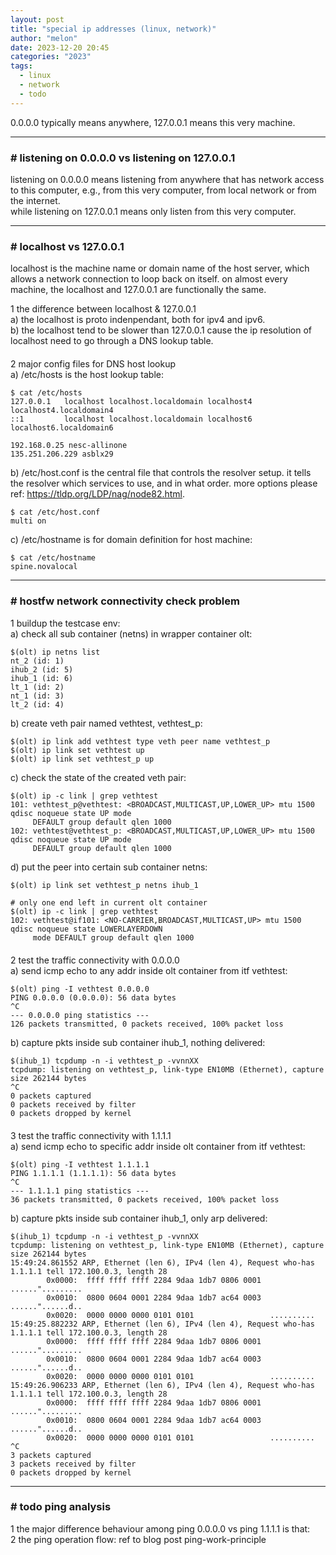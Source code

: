 ```yaml
---
layout: post
title: "special ip addresses (linux, network)"
author: "melon"
date: 2023-12-20 20:45
categories: "2023"
tags:
  - linux
  - network
  - todo
---
```


0.0.0.0 typically means anywhere, 127.0.0.1 means this very machine.

<hr>

### # listening on 0.0.0.0 vs listening on 127.0.0.1
listening on 0.0.0.0 means listening from anywhere that
has network access to this computer, e.g., from this very computer, from
local network or from the internet.  
while listening on 127.0.0.1 means only listen from this very computer.

<hr>

### # localhost vs 127.0.0.1
localhost is the machine name or domain name of the host server,
which allows a network connection to loop back on itself.
on almost every machine, the localhost and 127.0.0.1 are functionally the same.

1 the difference between localhost & 127.0.0.1  
a) the localhost is proto indenpendant, both for ipv4 and ipv6.  
b) the localhost tend to be slower than 127.0.0.1 cause the ip resolution of localhost need to
go through a DNS lookup table.

<p style="margin-bottom: 20px;"></p>

2 major config files for DNS host lookup  
a) /etc/hosts is the host lookup table:

```text
$ cat /etc/hosts
127.0.0.1   localhost localhost.localdomain localhost4 localhost4.localdomain4
::1         localhost localhost.localdomain localhost6 localhost6.localdomain6

192.168.0.25 nesc-allinone
135.251.206.229 asblx29
```

b) /etc/host.conf is the central file that controls the resolver setup.
it tells the resolver which services to use, and in what order.
more options please ref: https://tldp.org/LDP/nag/node82.html.

```text
$ cat /etc/host.conf
multi on
```

c) /etc/hostname is for domain definition for host machine:

```text
$ cat /etc/hostname
spine.novalocal
```

<hr>

### # hostfw network connectivity check problem
1 buildup the testcase env:  
a) check all sub container (netns) in wrapper container olt:

```text
$(olt) ip netns list
nt_2 (id: 1)
ihub_2 (id: 5)
ihub_1 (id: 6)
lt_1 (id: 2)
nt_1 (id: 3)
lt_2 (id: 4)
```

b) create veth pair named vethtest, vethtest_p:

```text
$(olt) ip link add vethtest type veth peer name vethtest_p
$(olt) ip link set vethtest up
$(olt) ip link set vethtest_p up
```

c) check the state of the created veth pair:

```text
$(olt) ip -c link | grep vethtest
101: vethtest_p@vethtest: <BROADCAST,MULTICAST,UP,LOWER_UP> mtu 1500 qdisc noqueue state UP mode
     DEFAULT group default qlen 1000
102: vethtest@vethtest_p: <BROADCAST,MULTICAST,UP,LOWER_UP> mtu 1500 qdisc noqueue state UP mode
     DEFAULT group default qlen 1000
```

d) put the peer into certain sub container netns:

```text
$(olt) ip link set vethtest_p netns ihub_1 

# only one end left in current olt container
$(olt) ip -c link | grep vethtest
102: vethtest@if101: <NO-CARRIER,BROADCAST,MULTICAST,UP> mtu 1500 qdisc noqueue state LOWERLAYERDOWN
     mode DEFAULT group default qlen 1000
```

<p style="margin-bottom: 20px;"></p>

2 test the traffic connectivity with 0.0.0.0  
a) send icmp echo to any addr inside olt container from itf vethtest:

```text
$(olt) ping -I vethtest 0.0.0.0
PING 0.0.0.0 (0.0.0.0): 56 data bytes
^C
--- 0.0.0.0 ping statistics ---
126 packets transmitted, 0 packets received, 100% packet loss
```

b) capture pkts inside sub container ihub_1, nothing delivered:

```text
$(ihub_1) tcpdump -n -i vethtest_p -vvnnXX
tcpdump: listening on vethtest_p, link-type EN10MB (Ethernet), capture size 262144 bytes
^C
0 packets captured
0 packets received by filter
0 packets dropped by kernel
```

<p style="margin-bottom: 20px;"></p>

3 test the traffic connectivity with 1.1.1.1  
a) send icmp echo to specific addr inside olt container from itf vethtest:

```text
$(olt) ping -I vethtest 1.1.1.1
PING 1.1.1.1 (1.1.1.1): 56 data bytes
^C
--- 1.1.1.1 ping statistics ---
36 packets transmitted, 0 packets received, 100% packet loss
```

b) capture pkts inside sub container ihub_1, only arp delivered:

```text
$(ihub_1) tcpdump -n -i vethtest_p -vvnnXX
tcpdump: listening on vethtest_p, link-type EN10MB (Ethernet), capture size 262144 bytes
15:49:24.861552 ARP, Ethernet (len 6), IPv4 (len 4), Request who-has 1.1.1.1 tell 172.100.0.3, length 28
        0x0000:  ffff ffff ffff 2284 9daa 1db7 0806 0001  ......".........
        0x0010:  0800 0604 0001 2284 9daa 1db7 ac64 0003  ......"......d..
        0x0020:  0000 0000 0000 0101 0101                 ..........
15:49:25.882232 ARP, Ethernet (len 6), IPv4 (len 4), Request who-has 1.1.1.1 tell 172.100.0.3, length 28
        0x0000:  ffff ffff ffff 2284 9daa 1db7 0806 0001  ......".........
        0x0010:  0800 0604 0001 2284 9daa 1db7 ac64 0003  ......"......d..
        0x0020:  0000 0000 0000 0101 0101                 ..........
15:49:26.906233 ARP, Ethernet (len 6), IPv4 (len 4), Request who-has 1.1.1.1 tell 172.100.0.3, length 28
        0x0000:  ffff ffff ffff 2284 9daa 1db7 0806 0001  ......".........
        0x0010:  0800 0604 0001 2284 9daa 1db7 ac64 0003  ......"......d..
        0x0020:  0000 0000 0000 0101 0101                 ..........
^C
3 packets captured
3 packets received by filter
0 packets dropped by kernel
```

<hr>

### # todo ping analysis
1 the major difference behaviour among ping 0.0.0.0 vs ping 1.1.1.1 is that:  
2 the ping operation flow: ref to blog post ping-work-principle
